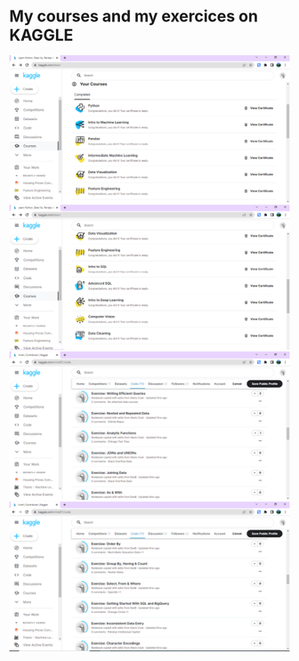 # My courses and my exercices on KAGGLE

![course1](https://github.com/Irinel01/Data_Science/blob/main/01_courses.PNG)
![course2](https://github.com/Irinel01/Data_Science/blob/main/02_courses.PNG)
![mywork1](https://github.com/Irinel01/Data_Science/blob/main/05_my_work.PNG)
![mywork2](https://github.com/Irinel01/Data_Science/blob/main/06_my_work.PNG)
